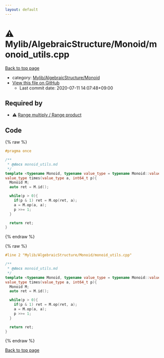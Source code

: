 ```yaml
---
layout: default
---
```


<!-- mathjax config similar to math.stackexchange -->
<script type="text/javascript" async
  src="https://cdnjs.cloudflare.com/ajax/libs/mathjax/2.7.5/MathJax.js?config=TeX-MML-AM_CHTML">
</script>
<script type="text/x-mathjax-config">
  MathJax.Hub.Config({
    TeX: { equationNumbers: { autoNumber: "AMS" }},
    tex2jax: {
      inlineMath: [ ['$','$'] ],
      processEscapes: true
    },
    "HTML-CSS": { matchFontHeight: false },
    displayAlign: "left",
    displayIndent: "2em"
  });
</script>

<script type="text/javascript" src="https://cdnjs.cloudflare.com/ajax/libs/jquery/3.4.1/jquery.min.js"></script>
<script src="https://cdn.jsdelivr.net/npm/jquery-balloon-js@1.1.2/jquery.balloon.min.js" integrity="sha256-ZEYs9VrgAeNuPvs15E39OsyOJaIkXEEt10fzxJ20+2I=" crossorigin="anonymous"></script>
<script type="text/javascript" src="../../../../assets/js/copy-button.js"></script>
<link rel="stylesheet" href="../../../../assets/css/copy-button.css" />


# :warning: Mylib/AlgebraicStructure/Monoid/monoid_utils.cpp

<a href="../../../../index.html">Back to top page</a>

* category: <a href="../../../../index.html#b9ce8b1117f3871719e4d3859e7574c9">Mylib/AlgebraicStructure/Monoid</a>
* <a href="{{ site.github.repository_url }}/blob/master/Mylib/AlgebraicStructure/Monoid/monoid_utils.cpp">View this file on GitHub</a>
    - Last commit date: 2020-07-11 14:07:48+09:00




## Required by

* :warning: <a href="../MonoidAction/multiply_product.cpp.html">Range multiply / Range product</a>


## Code

<a id="unbundled"></a>
{% raw %}
```cpp
#pragma once

/**
 * @docs monoid_utils.md
 */
template <typename Monoid, typename value_type = typename Monoid::value_type>
value_type times(value_type a, int64_t p){
  Monoid M;
  auto ret = M.id();

  while(p > 0){
    if(p & 1) ret = M.op(ret, a);
    a = M.op(a, a);
    p >>= 1;
  }

  return ret;
}

```
{% endraw %}

<a id="bundled"></a>
{% raw %}
```cpp
#line 2 "Mylib/AlgebraicStructure/Monoid/monoid_utils.cpp"

/**
 * @docs monoid_utils.md
 */
template <typename Monoid, typename value_type = typename Monoid::value_type>
value_type times(value_type a, int64_t p){
  Monoid M;
  auto ret = M.id();

  while(p > 0){
    if(p & 1) ret = M.op(ret, a);
    a = M.op(a, a);
    p >>= 1;
  }

  return ret;
}

```
{% endraw %}

<a href="../../../../index.html">Back to top page</a>


